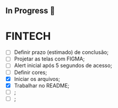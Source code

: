 ## In Progress 🚧

# FINTECH

- [ ] Definir prazo (estimado) de conclusão;
- [ ] Projetar as telas com FIGMA;
- [ ] Alert inicial após 5 segundos de acesso;
- [ ] Definir cores;
- [x] Iniciar os arquivos;
- [x] Trabalhar no README;
- [ ] ;
- [ ] ;
